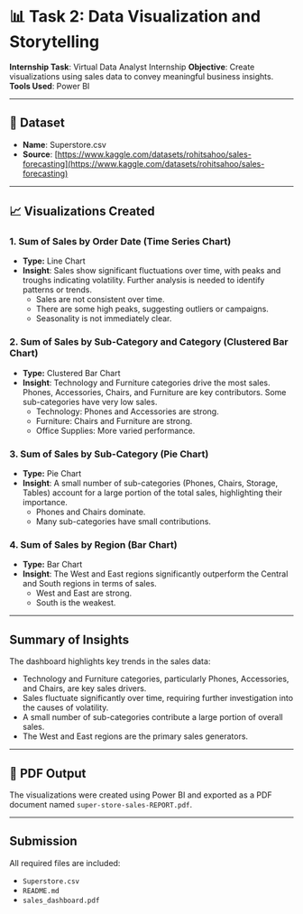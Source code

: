 #   📊 Task 2: Data Visualization and Storytelling

**Internship Task**: Virtual Data Analyst Internship
**Objective**: Create visualizations using sales data to convey meaningful business insights.
**Tools Used**: Power BI

---

##   📁 Dataset

-   **Name**: Superstore.csv
-   **Source**: [https://www.kaggle.com/datasets/rohitsahoo/sales-forecasting](https://www.kaggle.com/datasets/rohitsahoo/sales-forecasting)

---

##   📈 Visualizations Created

###    1.  Sum of Sales by Order Date (Time Series Chart) 

-   **Type:** Line Chart
-   **Insight**: Sales show significant fluctuations over time, with peaks and troughs indicating volatility. Further analysis is needed to identify patterns or trends.
    * Sales are not consistent over time.
    * There are some high peaks, suggesting outliers or campaigns.
    * Seasonality is not immediately clear.

###    2.  Sum of Sales by Sub-Category and Category (Clustered Bar Chart) 

-   **Type:** Clustered Bar Chart
-   **Insight**: Technology and Furniture categories drive the most sales. Phones, Accessories, Chairs, and Furniture are key contributors. Some sub-categories have very low sales.
    * Technology: Phones and Accessories are strong.
    * Furniture: Chairs and Furniture are strong.
    * Office Supplies: More varied performance.

###    3.  Sum of Sales by Sub-Category (Pie Chart) 

-   **Type:** Pie Chart
-   **Insight**: A small number of sub-categories (Phones, Chairs, Storage, Tables) account for a large portion of the total sales, highlighting their importance.
    * Phones and Chairs dominate.
    * Many sub-categories have small contributions.

###    4.  Sum of Sales by Region (Bar Chart) 

-   **Type:** Bar Chart
-   **Insight**: The West and East regions significantly outperform the Central and South regions in terms of sales.
    * West and East are strong.
    * South is the weakest.

---

##   Summary of Insights

The dashboard highlights key trends in the sales data:

-   Technology and Furniture categories, particularly Phones, Accessories, and Chairs, are key sales drivers.
-   Sales fluctuate significantly over time, requiring further investigation into the causes of volatility.
-   A small number of sub-categories contribute a large portion of overall sales.
-   The West and East regions are the primary sales generators.

---

##   📄 PDF Output

The visualizations were created using Power BI and exported as a PDF document named `super-store-sales-REPORT.pdf`.

---

##   Submission

All required files are included:

-   `Superstore.csv`
-   `README.md`
-   `sales_dashboard.pdf`
